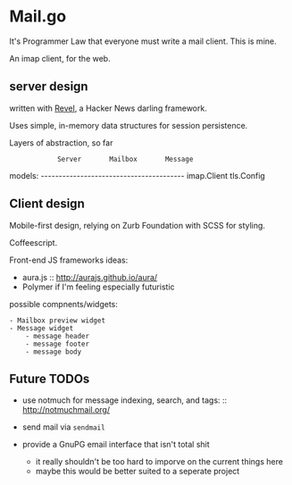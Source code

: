 # Mail.go

It's Programmer Law that everyone must write a mail client. This is
mine.

An imap client, for the web.

## server design

written with
[Revel](http://robfig.github.io/revel/manual/organization.html), a
Hacker News darling framework.

Uses simple, in-memory data structures for session persistence.

Layers of abstraction, so far
    
                Server       Mailbox       Message
   models:   ----------------------------------------
                   imap.Client        tls.Config    
    
    
## Client design

Mobile-first design, relying on Zurb Foundation with SCSS for styling.

Coffeescript.

Front-end JS frameworks ideas:

- aura.js :: http://aurajs.github.io/aura/
- Polymer if I'm feeling especially futuristic

possible compnents/widgets:
    
    - Mailbox preview widget
    - Message widget
        - message header
        - message footer
        - message body

## Future TODOs

- use notmuch for message indexing, search, and tags: ::
  http://notmuchmail.org/

- send mail via `sendmail`
- provide a GnuPG email interface that isn't total shit
    - it really shouldn't be too hard to imporve on the current things
      here
    - maybe this would be better suited to a seperate project
